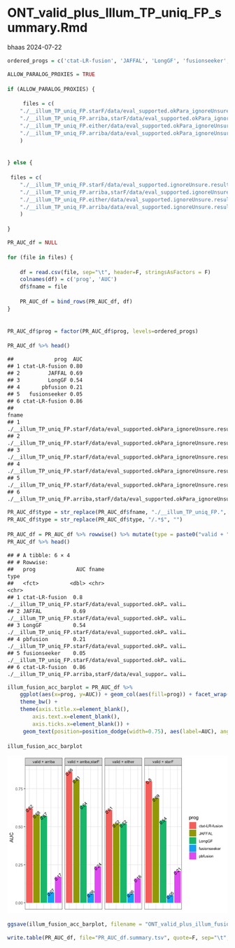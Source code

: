 ONT_valid_plus_Illum_TP_uniq_FP_summary.Rmd
================
bhaas
2024-07-22

``` r
ordered_progs = c('ctat-LR-fusion', 'JAFFAL', 'LongGF', 'fusionseeker', 'pbfusion')
```

``` r
ALLOW_PARALOG_PROXIES = TRUE

if (ALLOW_PARALOG_PROXIES) {
    
     files = c(
    "./__illum_TP_uniq_FP.starF/data/eval_supported.okPara_ignoreUnsure.results.scored.PR.AUC",
    "./__illum_TP_uniq_FP.arriba,starF/data/eval_supported.okPara_ignoreUnsure.results.scored.PR.AUC",
    "./__illum_TP_uniq_FP.either/data/eval_supported.okPara_ignoreUnsure.results.scored.PR.AUC",
    "./__illum_TP_uniq_FP.arriba/data/eval_supported.okPara_ignoreUnsure.results.scored.PR.AUC"
    )
    
    
} else {

 files = c(
    "./__illum_TP_uniq_FP.starF/data/eval_supported.ignoreUnsure.results.scored.PR.AUC",
    "./__illum_TP_uniq_FP.arriba,starF/data/eval_supported.ignoreUnsure.results.scored.PR.AUC",
    "./__illum_TP_uniq_FP.either/data/eval_supported.ignoreUnsure.results.scored.PR.AUC",
    "./__illum_TP_uniq_FP.arriba/data/eval_supported.ignoreUnsure.results.scored.PR.AUC"
    )
 
}
```

``` r
PR_AUC_df = NULL

for (file in files) {
    
    df = read.csv(file, sep="\t", header=F, stringsAsFactors = F)
    colnames(df) = c('prog', 'AUC')
    df$fname = file

    PR_AUC_df = bind_rows(PR_AUC_df, df)
}


PR_AUC_df$prog = factor(PR_AUC_df$prog, levels=ordered_progs)

PR_AUC_df %>% head()
```

    ##             prog  AUC
    ## 1 ctat-LR-fusion 0.80
    ## 2         JAFFAL 0.69
    ## 3         LongGF 0.54
    ## 4       pbfusion 0.21
    ## 5   fusionseeker 0.05
    ## 6 ctat-LR-fusion 0.86
    ##                                                                                             fname
    ## 1        ./__illum_TP_uniq_FP.starF/data/eval_supported.okPara_ignoreUnsure.results.scored.PR.AUC
    ## 2        ./__illum_TP_uniq_FP.starF/data/eval_supported.okPara_ignoreUnsure.results.scored.PR.AUC
    ## 3        ./__illum_TP_uniq_FP.starF/data/eval_supported.okPara_ignoreUnsure.results.scored.PR.AUC
    ## 4        ./__illum_TP_uniq_FP.starF/data/eval_supported.okPara_ignoreUnsure.results.scored.PR.AUC
    ## 5        ./__illum_TP_uniq_FP.starF/data/eval_supported.okPara_ignoreUnsure.results.scored.PR.AUC
    ## 6 ./__illum_TP_uniq_FP.arriba,starF/data/eval_supported.okPara_ignoreUnsure.results.scored.PR.AUC

``` r
PR_AUC_df$type = str_replace(PR_AUC_df$fname, "./__illum_TP_uniq_FP.", "")
PR_AUC_df$type = str_replace(PR_AUC_df$type, "/.*$", "")

PR_AUC_df = PR_AUC_df %>% rowwise() %>% mutate(type = paste0("valid + ", type))
PR_AUC_df %>% head()
```

    ## # A tibble: 6 × 4
    ## # Rowwise: 
    ##   prog             AUC fname                                               type 
    ##   <fct>          <dbl> <chr>                                               <chr>
    ## 1 ctat-LR-fusion  0.8  ./__illum_TP_uniq_FP.starF/data/eval_supported.okP… vali…
    ## 2 JAFFAL          0.69 ./__illum_TP_uniq_FP.starF/data/eval_supported.okP… vali…
    ## 3 LongGF          0.54 ./__illum_TP_uniq_FP.starF/data/eval_supported.okP… vali…
    ## 4 pbfusion        0.21 ./__illum_TP_uniq_FP.starF/data/eval_supported.okP… vali…
    ## 5 fusionseeker    0.05 ./__illum_TP_uniq_FP.starF/data/eval_supported.okP… vali…
    ## 6 ctat-LR-fusion  0.86 ./__illum_TP_uniq_FP.arriba,starF/data/eval_suppor… vali…

``` r
illum_fusion_acc_barplot = PR_AUC_df %>% 
    ggplot(aes(x=prog, y=AUC)) + geom_col(aes(fill=prog)) + facet_wrap(~type, ncol=4) +
    theme_bw() +
    theme(axis.title.x=element_blank(),
        axis.text.x=element_blank(),
        axis.ticks.x=element_blank()) +
     geom_text(position=position_dodge(width=0.75), aes(label=AUC), angle=45, size=rel(3.5))

illum_fusion_acc_barplot 
```

![](valid_plus_Illum_TP_uniq_FP_summary_files/figure-gfm/unnamed-chunk-5-1.png)<!-- -->

``` r
ggsave(illum_fusion_acc_barplot, filename = "ONT_valid_plus_illum_fusion_accuracy_barplot.svg", width=7, height=3.5)
```

``` r
write.table(PR_AUC_df, file="PR_AUC_df.summary.tsv", quote=F, sep="\t", row.names=F)
```
